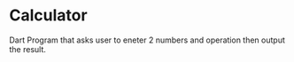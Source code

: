 # Calculator
 Dart Program that asks user to eneter 2 numbers and operation then output the result.
